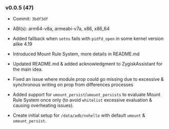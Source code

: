 ### v0.0.5 (47)

- Commit: `3bdf3df`
- ABI(s): arm64-v8a, armeabi-v7a, x86, x86_64

- Added fallback when `setns` fails with `pidfd_open` in some kernel version alike 4.19
- Introduced Mount Rule System, more details in README.md
- Updated README.md & added acknowledgment to ZygiskAssistant for the main idea.
- Fixed an issue where module.prop could go missing due to excessive & synchronous writing on prop from differences processes
- Added support for `umount_persist`/`umount_persists` to evaluate Mount Rule System once only (to avoid `whitelist` excessive evaluation & causing overheating issues).
- Create initial setup for `/data/adb/nohello` with default `umount` & `umount_persist`.